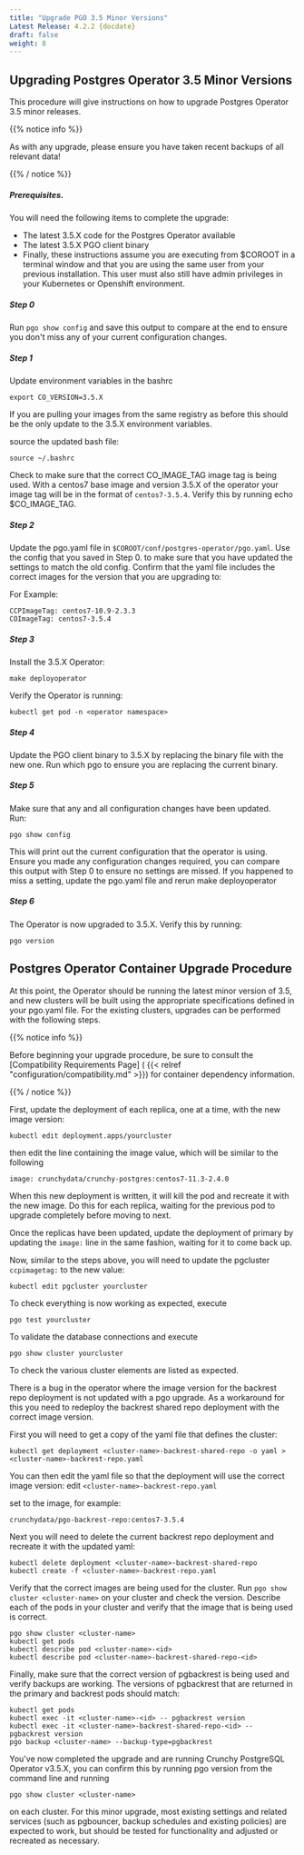 ```yaml
---
title: "Upgrade PGO 3.5 Minor Versions"
Latest Release: 4.2.2 {docdate}
draft: false
weight: 8
---
```

## Upgrading Postgres Operator 3.5 Minor Versions

This procedure will give instructions on how to upgrade Postgres Operator 3.5 minor releases.

{{% notice info %}}

As with any upgrade, please ensure you have taken recent backups of all relevant data!

{{% / notice %}}

##### Prerequisites.
You will need the following items to complete the upgrade:

* The latest 3.5.X code for the Postgres Operator available
* The latest 3.5.X PGO client binary
* Finally, these instructions assume you are executing from $COROOT in a terminal window and that you are using the same user from your previous installation. This user must also still have admin privileges in your Kubernetes or Openshift environment.

##### Step 0
Run `pgo show config` and save this output to compare at the end to ensure you don't miss any of your current configuration changes.

##### Step 1
Update environment variables in the bashrc

    export CO_VERSION=3.5.X

If you are pulling your images from the same registry as before this should be the only update to the 3.5.X environment variables.

source the updated bash file:

    source ~/.bashrc

Check to make sure that the correct CO_IMAGE_TAG image tag is being used. With a centos7 base image and version 3.5.X of the operator your image tag will be in the format of `centos7-3.5.4`. Verify this by running echo $CO_IMAGE_TAG.

##### Step 2
Update the pgo.yaml file in `$COROOT/conf/postgres-operator/pgo.yaml`. Use the config that you saved in Step 0. to make sure that you have updated the settings to match the old config. Confirm that the yaml file includes the correct images for the version that you are upgrading to:

For Example:

```
CCPImageTag: centos7-10.9-2.3.3
COImageTag: centos7-3.5.4
```

##### Step 3  
Install the 3.5.X Operator:

    make deployoperator

Verify the Operator is running:

    kubectl get pod -n <operator namespace>


##### Step 4  
Update the PGO client binary to 3.5.X by replacing the binary file with the new one.
Run which pgo to ensure you are replacing the current binary.

##### Step 5  
Make sure that any and all configuration changes have been updated.  
Run:

    pgo show config

This will print out the current configuration that the operator is using.  Ensure you made any configuration changes required, you can compare this output with Step 0 to ensure no settings are missed.  If you happened to miss a setting, update the pgo.yaml file and rerun make deployoperator


##### Step 6
The Operator is now upgraded to 3.5.X.
Verify this by running:

    pgo version

## Postgres Operator Container Upgrade Procedure

At this point, the Operator should be running the latest minor version of 3.5, and new clusters will be built using the appropriate specifications defined in your pgo.yaml file. For the existing clusters, upgrades can be performed with the following steps.

{{% notice info %}}

Before beginning your upgrade procedure, be sure to consult the [Compatibility Requirements Page]
( {{< relref "configuration/compatibility.md" >}}) for container dependency information.

{{% / notice %}}

First, update the deployment of each replica, one at a time, with the new image version:

```
kubectl edit deployment.apps/yourcluster
```
then edit the line containing the image value, which will be similar to the following
```
image: crunchydata/crunchy-postgres:centos7-11.3-2.4.0
```

When this new deployment is written, it will kill the pod and recreate it with the new image. Do this for each replica, waiting for the previous pod to upgrade completely before moving to next.

Once the replicas have been updated, update the deployment of primary by updating the `image:` line in the same fashion, waiting for it to come back up.

Now, similar to the steps above, you will need to update the pgcluster `ccpimagetag:` to the new value:
```
kubectl edit pgcluster yourcluster
```

To check everything is now working as expected, execute
```
pgo test yourcluster
```
To validate the database connections and execute
```
pgo show cluster yourcluster
```
To check the various cluster elements are listed as expected.

There is a bug in the operator where the image version for the backrest repo deployment is not updated with a pgo upgrade. As a workaround for this you need to redeploy the backrest shared repo deployment with the correct image version.

First you will need to get a copy of the yaml file that defines the cluster:

    kubectl get deployment <cluster-name>-backrest-shared-repo -o yaml > <cluster-name>-backrest-repo.yaml

You can then edit the yaml file so that the deployment will use the correct image version:
edit `<cluster-name>-backrest-repo.yaml`

set to the image, for example:

    crunchydata/pgo-backrest-repo:centos7-3.5.4

Next you will need to delete the current backrest repo deployment and recreate it with the updated yaml:
```
kubectl delete deployment <cluster-name>-backrest-shared-repo
kubectl create -f <cluster-name>-backrest-repo.yaml
```
Verify that the correct images are being used for the cluster. Run `pgo show cluster <cluster-name>` on your cluster and check the version. Describe each of the pods in your cluster and verify that the image that is being used is correct.
```
pgo show cluster <cluster-name>
kubectl get pods
kubectl describe pod <cluster-name>-<id>
kubectl describe pod <cluster-name>-backrest-shared-repo-<id>
```
Finally, make sure that the correct version of pgbackrest is being used and verify backups are working. The versions of pgbackrest that are returned in the primary and backrest pods should match:
```
kubectl get pods
kubectl exec -it <cluster-name>-<id> -- pgbackrest version
kubectl exec -it <cluster-name>-backrest-shared-repo-<id> -- pgbackrest version
pgo backup <cluster-name> --backup-type=pgbackrest
```
You've now completed the upgrade and are running Crunchy PostgreSQL Operator v3.5.X, you can confirm this by running pgo version from the command line and running

    pgo show cluster <cluster-name>

on each cluster. For this minor upgrade, most existing settings and related services (such as pgbouncer, backup schedules and existing policies) are expected to work, but should be tested for functionality and adjusted or recreated as necessary.
